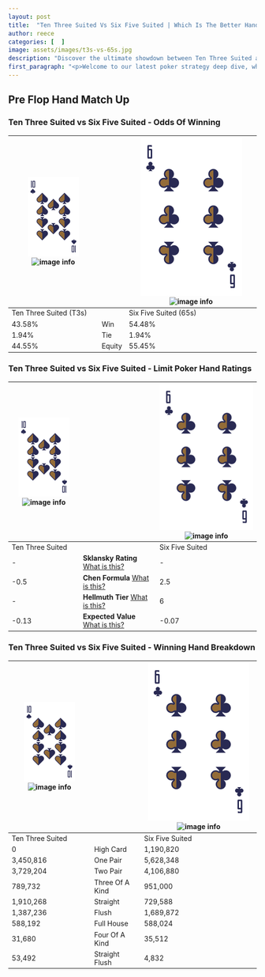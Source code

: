```yaml
---
layout: post
title:  "Ten Three Suited Vs Six Five Suited | Which Is The Better Hand In Poker? A Complete Guide"
author: reece
categories: [  ]
image: assets/images/t3s-vs-65s.jpg
description: "Discover the ultimate showdown between Ten Three Suited and Six Five Suited in poker! Uncover the odds, strategies, and scenarios where one hand triumphs over the other. Get ready to up your poker game with this thrilling analysis."
first_paragraph: "<p>Welcome to our latest poker strategy deep dive, where we're pitting two distinct hands against each other in a high-stakes showdown: Ten Three Suited vs Six Five Suited.</p><p>In the dynamic world of poker, every decision counts, and knowing which hand holds the upper hand is key to your success at the table.</p><p>In this article, we'll dissect these two hands, explore the scenarios where one dominates the other, and equip you with the knowledge to make strategic choices that can tip the odds in your favor.</p><p>Get ready to unravel the intriguing dynamics of these poker hands and elevate your game to new heights.</p>"
---
```




[comment]: # (sp0)

## Pre Flop Hand Match Up

<div class="table hand-ratings" markdown="1"> 



### Ten Three Suited vs Six Five Suited - Odds Of Winning


    
| ![image info](assets/images/hand1/T.png) ![image info](assets/images/hand1/3s.png) |  | ![image info](assets/images/hand2/6.png) ![image info](assets/images/hand2/5s.png) |
| -------- | -------- | -------- |
| Ten Three Suited (T3s) |  | Six Five Suited (65s) |
| 43.58% | Win | 54.48% |
| 1.94% | Tie | 1.94% |
| 44.55% | Equity | 55.45% |




[comment]: # (sp1)



### Ten Three Suited vs Six Five Suited - Limit Poker Hand Ratings


    
| ![image info](assets/images/hand1/T.png) ![image info](assets/images/hand1/3s.png) |  | ![image info](assets/images/hand2/6.png) ![image info](assets/images/hand2/5s.png) |
| -------- | -------- | -------- |
| Ten Three Suited |  | Six Five Suited |
| - | **Sklansky Rating** [What is this?](/sklansky-rating-explained) | - |
| -0.5 | **Chen Formula** [What is this?](/chen-formula-explained) | 2.5 |
| - | **Hellmuth Tier** [What is this?](/Hellmuth-tier-explained) | 6 |
| -0.13 | **Expected Value** [What is this?](/expected-value-explained) | -0.07 |




[comment]: # (sp2)



### Ten Three Suited vs Six Five Suited - Winning Hand Breakdown


    
| ![image info](assets/images/hand1/T.png) ![image info](assets/images/hand1/3s.png) |  | ![image info](assets/images/hand2/6.png) ![image info](assets/images/hand2/5s.png) |
| -------- | -------- | -------- |
| Ten Three Suited |  | Six Five Suited |
| 0 | High Card | 1,190,820 |
| 3,450,816 | One Pair | 5,628,348 |
| 3,729,204 | Two Pair | 4,106,880 |
| 789,732 | Three Of A Kind | 951,000 |
| 1,910,268 | Straight | 729,588 |
| 1,387,236 | Flush | 1,689,872 |
| 588,192 | Full House | 588,024 |
| 31,680 | Four Of A Kind | 35,512 |
| 53,492 | Straight Flush | 4,832 |




[comment]: # (sp3)



</div>

[comment]: # (sp4)



[comment]: # (sp5)

